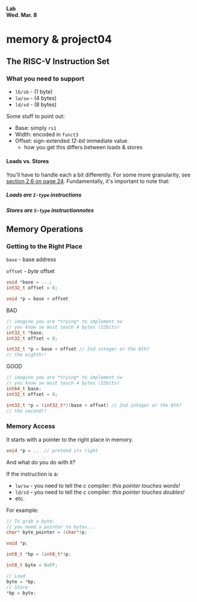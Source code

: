 #### Lab<br>Wed. Mar. 8

# memory & project04

## The RISC-V Instruction Set
### What you need to support

* `lb/sb` - (1 byte)
* `lw/sw` - (4 bytes)
* `ld/sd` - (8 bytes)

Some stuff to point out:

* Base: simply `rs1`
* Width: encoded in `funct3`
* Offset: sign-extended *12-bit* immediate value.
  - how you get this differs between loads & stores

#### Loads vs. Stores
You'll have to handle each a bit differently. For some more granularity,
see <u>section 2.6 on page 24</u>. Fundamentally, it's important to note that:

##### Loads are `I-type` instructions
##### Stores are `S-type` instructionnotes


## Memory Operations
### Getting to the Right Place
`base` - base address

`offset` - *byte* offset

```c
void *base = ...;
int32_t offset = 8;

void *p = base + offset 
```

BAD
```c
// imagine you are *trying* to implement sw
// you know sw must touch 4 bytes (32bits)
int32_t *base;
int32_t offset = 8;

int32_t *p = base + offset // 2nd integer or the 8th?
// the eighth!!
```
GOOD

```c
// imagine you are *trying* to implement sw
// you know sw must touch 4 bytes (32bits)
int64_t base;
int32_t offset = 8;

int32_t *p = (int32_t*)(base + offset) // 2nd integer or the 8th?
// the second!!
```

### Memory Access
It starts with a pointer to the right place in memory.
```c
void *p = ... // pretend its right
```
And what do you do with it?

If the instruction is a:
* `lw/sw` - you need to tell the c compiler: *this pointer touches words!*
* `ld/sd` - you need to tell the c compiler: *this pointer touches doubles!*
* etc.

For example:
```c
// To grab a byte:
// you need a pointer to bytes... 
char* byte_pointer = (char*)p;
```

```c
void *p;

int8_t *bp = (int8_t*)p;

int8_t byte = 0xFF;

// Load
byte = *bp;
// Store
*bp = byte;
```
